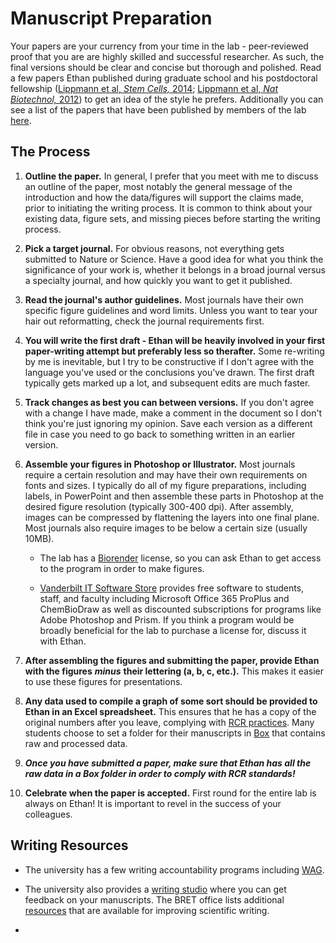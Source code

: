 # Manuscript Preparation 
Your papers are your currency from your time in the lab - peer-reviewed proof that you are are highly skilled and successful researcher. As such, the final versions should be clear and concise but thorough and polished. Read a few papers Ethan published during graduate school and his postdoctoral fellowship ([Lippmann et al, *Stem Cells,* 2014](https://stemcellsjournals-onlinelibrary-wiley-com.proxy.library.vanderbilt.edu/doi/full/10.1002/stem.1622); [Lippmann et al, *Nat Biotechnol,* 2012](https://www-nature-com.proxy.library.vanderbilt.edu/articles/nbt.2247)) to get an idea of the style he prefers. Additionally you can see a list of the papers that have been published by members of the lab [here](http://www.lippmannlab.com/publications).

## The Process

1. **Outline the paper.** In general, I prefer that you meet with me to discuss an outline of the paper, most notably the general message of the introduction and how the data/figures will support the claims made, prior to initiating the writing process. It is common to think about your existing data, figure sets, and missing pieces before starting the writing process.

2. **Pick a target journal.** For obvious reasons, not everything gets submitted to Nature or Science. Have a good idea for what you think the significance of your work is, whether it belongs in a broad journal versus a specialty journal, and how quickly you want to get it published. 

3. **Read the journal's author guidelines.** Most journals have their own specific figure guidelines and word limits. Unless you want to tear your hair out reformatting, check the journal requirements first. 

4. **You will write the first draft - Ethan will be heavily involved in your first paper-writing attempt but preferably less so therafter.** Some re-writing by me is inevitable, but I try to be constructive if I don't agree with the language you've used or the conclusions you've drawn. The first draft typically gets marked up a lot, and subsequent edits are much faster. 

5. **Track changes as best you can between versions.** If you don't agree with a change I have made, make a comment in the document so I don't think you're just ignoring my opinion. Save each version as a different file in case you need to go back to something written in an earlier version. 

6. **Assemble your figures in Photoshop or Illustrator.** Most journals require a certain resolution and may have their own requirements on fonts and sizes. I typically do all of my figure preparations, including labels, in PowerPoint and then assemble these parts in Photoshop at the desired figure resolution (typically 300-400 dpi). After assembly, images can be compressed by flattening the layers into one final plane. Most journals also require images to be below a certain size (usually 10MB). 
    
    - The lab has a [Biorender](https://biorender.com/) license, so you can ask Ethan to get access to the program in order to make figures.
    
    - [Vanderbilt IT Software Store](https://it.vanderbilt.edu/software-store/index.php) provides free software to students, staff, and faculty including Microsoft Office 365 ProPlus and ChemBioDraw as well as discounted subscriptions for programs like Adobe Photoshop and Prism. If you think a program would be broadly beneficial for the lab to purchase a license for, discuss it with Ethan. 

7. **After assembling the figures and submitting the paper, provide Ethan with the figures** ***minus*** **their lettering (a, b, c, etc.).** This makes it easier to use these figures for presentations. 

8. **Any data used to compile a graph of some sort should be provided to Ethan in an Excel spreadsheet.** This ensures that he has a copy of the original numbers after you leave, complying with [RCR practices](#RCR). Many students choose to set a folder for their manuscripts in [Box](http://vanderbilt.box.com/) that contains raw and processed data.

9. ***Once you have submitted a paper, make sure that Ethan has all the raw data in a Box folder in order to comply with RCR standards!***

10. **Celebrate when the paper is accepted.** First round for the entire lab is always on Ethan! It is important to revel in the success of your colleagues. 

## Writing Resources 

- The university has a few writing accountability programs including [WAG](https://www.vanderbilt.edu/healthydores/writers-accountability-group-wag-workshop/).

- The university also provides a [writing studio](https://www.vanderbilt.edu/writing/) where you can get feedback on your manuscripts. The BRET office lists additional [resources](https://medschool.vanderbilt.edu/postdoc/vanderbilt-resources/scientific-writing/) that are available for improving scientific writing. 

- 
